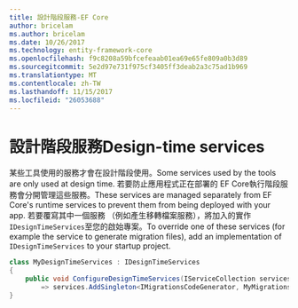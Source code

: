 ```yaml
---
title: 設計階段服務-EF Core
author: bricelam
ms.author: bricelam
ms.date: 10/26/2017
ms.technology: entity-framework-core
ms.openlocfilehash: f9c8208a59bfcefeaab01ea69e65fe809a0b3d89
ms.sourcegitcommit: 5e2d97e731f975cf3405ff3deab2a3c75ad1b969
ms.translationtype: MT
ms.contentlocale: zh-TW
ms.lasthandoff: 11/15/2017
ms.locfileid: "26053688"
---
```

<a name="design-time-services"></a><span data-ttu-id="12c1e-102">設計階段服務</span><span class="sxs-lookup"><span data-stu-id="12c1e-102">Design-time services</span></span>
====================
<span data-ttu-id="12c1e-103">某些工具使用的服務才會在設計階段使用。</span><span class="sxs-lookup"><span data-stu-id="12c1e-103">Some services used by the tools are only used at design time.</span></span> <span data-ttu-id="12c1e-104">若要防止應用程式正在部署的 EF Core執行階段服務會分開管理這些服務。</span><span class="sxs-lookup"><span data-stu-id="12c1e-104">These services are managed separately from EF Core's runtime services to prevent them from being deployed with your app.</span></span> <span data-ttu-id="12c1e-105">若要覆寫其中一個服務 （例如產生移轉檔案服務），將加入的實作`IDesignTimeServices`至您的啟始專案。</span><span class="sxs-lookup"><span data-stu-id="12c1e-105">To override one of these services (for example the service to generate migration files), add an implementation of `IDesignTimeServices` to your startup project.</span></span>

``` csharp
class MyDesignTimeServices : IDesignTimeServices
{
    public void ConfigureDesignTimeServices(IServiceCollection services)
        => services.AddSingleton<IMigrationsCodeGenerator, MyMigrationsCodeGenerator>()
}
```
